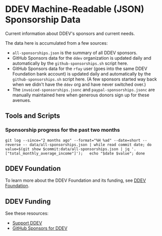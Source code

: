 # DDEV Machine-Readable (JSON) Sponsorship Data

Current information about DDEV's sponsors and current needs.

The data here is accumulated from a few sources:

* `all-sponsorships.json` is the summary of all DDEV sponsors. 
* GitHub Sponsors data for the `ddev` organization is updated daily and automatically by the `github-sponsorships.sh` script here.
* GitHub Sponsors data for the `rfay` user (goes into the same DDEV Foundation bank account) is updated daily and automatically by the `github-sponsorships.sh` script here. (A few sponsors started way back when we didn't have the `ddev` org and have never switched over.)
* The `invoiced-sponsorships.jsonc` and `paypal-sponsorships.jsonc` are manually maintained here when generous donors sign up for these avenues.

## Tools and Scripts

### Sponsorship progress for the past two months

`git log --since="2 months ago" --format="%H %ad" --date=short --reverse -- data/all-sponsorships.json | while read commit date; do   value=$(git show $commit:data/all-sponsorships.json | jq '.["total_monthly_average_income"]');   echo "$date $value"; done`

## DDEV Foundation

To learn more about the DDEV Foundation and its funding, see [DDEV Foundation](https://ddev.com/foundation).

## DDEV Funding

See these resources:

* [Support DDEV](https://ddev.com/support-ddev/)
* [GitHub Sponsors for DDEV](https://github.com/sponsors/ddev)
